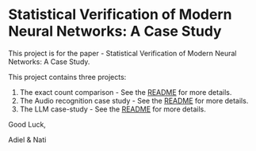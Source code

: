 # Statistical Verification of Modern Neural Networks: A Case Study
This project is for the paper - Statistical Verification of Modern Neural Networks: A Case Study.

This project contains three projects:

1. The exact count comparison -  See the [README](exact-count/README.md) for more details.
2. The Audio recognition case study - See the [README](roma-audio-classification/README.md) for more details.
3. The LLM case-study - See the [README](roma-llm/README.md) for more details.

Good Luck,

Adiel & Nati
